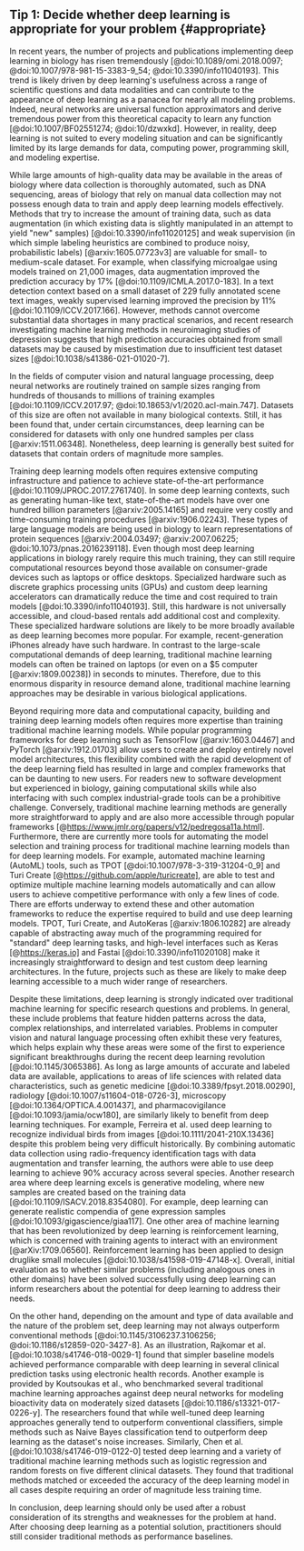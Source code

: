 ## Tip 1: Decide whether deep learning is appropriate for your problem {#appropriate}

In recent years, the number of projects and publications implementing deep learning in biology has risen tremendously [@doi:10.1089/omi.2018.0097; @doi:10.1007/978-981-15-3383-9_54; @doi:10.3390/info11040193].
This trend is likely driven by deep learning's usefulness across a range of scientific questions and data modalities and can contribute to the appearance of deep learning as a panacea for nearly all modeling problems.
Indeed, neural networks are universal function approximators and derive tremendous power from this theoretical capacity to learn any function [@doi:10.1007/BF02551274; @doi:10/dzwxkd].
However, in reality, deep learning is not suited to every modeling situation and can be significantly limited by its large demands for data, computing power, programming skill, and modeling expertise.

While large amounts of high-quality data may be available in the areas of biology where data collection is thoroughly automated, such as DNA sequencing, areas of biology that rely on manual data collection may not possess enough data to train and apply deep learning models effectively.
Methods that try to increase the amount of training data, such as data augmentation (in which existing data is slightly manipulated in an attempt to yield "new" samples) [@doi:10.3390/info11020125] and weak supervision (in which simple labeling heuristics are combined to produce noisy, probabilistic labels) [@arxiv:1605.07723v3] are valuable for small- to medium-scale dataset. 
For example, when classifying microalgae using models trained on 21,000 images, data augmentation improved the prediction accuracy by 17% [@doi:10.1109/ICMLA.2017.0-183]. 
In a text detection context based on a small dataset of 229 fully annotated scene text images, weakly supervised learning improved the precision by 11% [@doi:10.1109/ICCV.2017.166]. 
However, methods cannot overcome substantial data shortages in many practical scenarios, and recent research investigating machine learning methods in neuroimaging studies of depression suggests that high prediction accuracies obtained from small datasets may be caused by misestimation due to insufficient test dataset sizes [@doi:10.1038/s41386-021-01020-7].

In the fields of computer vision and natural language processing, deep neural networks are routinely trained on sample sizes ranging from hundreds of thousands to millions of training examples [@doi:10.1109/ICCV.2017.97; @doi:10.18653/v1/2020.acl-main.747].
Datasets of this size are often not available in many biological contexts.
Still, it has been found that, under certain circumstances, deep learning can be considered for datasets with only one hundred samples per class [@arxiv:1511.06348]. 
Nonetheless, deep learning is generally best suited for datasets that contain orders of magnitude more samples.

Training deep learning models often requires extensive computing infrastructure and patience to achieve state-of-the-art performance [@doi:10.1109/JPROC.2017.2761740].
In some deep learning contexts, such as generating human-like text, state-of-the-art models have over one hundred billion parameters [@arxiv:2005.14165] and require very costly and time-consuming training procedures [@arxiv:1906.02243].
These types of large language models are being used in biology to learn representations of protein sequences [@arxiv:2004.03497; @arxiv:2007.06225; @doi:10.1073/pnas.2016239118].
Even though most deep learning applications in biology rarely require this much training, they can still require computational resources beyond those available on consumer-grade devices such as laptops or office desktops.
Specialized hardware such as discrete graphics processing units (GPUs) and custom deep learning accelerators can dramatically reduce the time and cost required to train models [@doi:10.3390/info11040193]. Still, this hardware is not universally accessible, and cloud-based rentals add additional cost and complexity.
These specialized hardware solutions are likely to be more broadly available as deep learning becomes more popular.
For example, recent-generation iPhones already have such hardware.
In contrast to the large-scale computational demands of deep learning, traditional machine learning models can often be trained on laptops (or even on a \$5 computer [@arxiv:1809.00238]) in seconds to minutes.
Therefore, due to this enormous disparity in resource demand alone, traditional machine learning approaches may be desirable in various biological applications.

Beyond requiring more data and computational capacity, building and training deep learning models often requires more expertise than training traditional machine learning models.
While popular programming frameworks for deep learning such as TensorFlow [@arxiv:1603.04467] and PyTorch [@arxiv:1912.01703] allow users to create and deploy entirely novel model architectures, this flexibility combined with the rapid development of the deep learning field has resulted in large and complex frameworks that can be daunting to new users.
For readers new to software development but experienced in biology, gaining computational skills while also interfacing with such complex industrial-grade tools can be a prohibitive challenge.
Conversely, traditional machine learning methods are generally more straightforward to apply and are also more accessible through popular frameworks [@https://www.jmlr.org/papers/v12/pedregosa11a.html].
Furthermore, there are currently more tools for automating the model selection and training process for traditional machine learning models than for deep learning models.
For example, automated machine learning (AutoML) tools, such as TPOT [@doi:10.1007/978-3-319-31204-0_9] and Turi Create [@https://github.com/apple/turicreate], are able to test and optimize multiple machine learning models automatically and can allow users to achieve competitive performance with only a few lines of code.
There are efforts underway to extend these and other automation frameworks to reduce the expertise required to build and use deep learning models.
TPOT, Turi Create, and AutoKeras [@arxiv:1806.10282] are already capable of abstracting away much of the programming required for "standard" deep learning tasks, and high-level interfaces such as Keras [@https://keras.io] and Fastai [@doi:10.3390/info11020108] make it increasingly straightforward to design and test custom deep learning architectures.
In the future, projects such as these are likely to make deep learning accessible to a much wider range of researchers.

Despite these limitations, deep learning is strongly indicated over traditional machine learning for specific research questions and problems.
In general, these include problems that feature hidden patterns across the data, complex relationships, and interrelated variables.
Problems in computer vision and natural language processing often exhibit these very features, which helps explain why these areas were some of the first to experience significant breakthroughs during the recent deep learning revolution [@doi:10.1145/3065386]. 
As long as large amounts of accurate and labeled data are available, applications to areas of life sciences with related data characteristics, such as genetic medicine [@doi:10.3389/fpsyt.2018.00290], radiology [@doi:10.1007/s11604-018-0726-3], microscopy [@doi:10.1364/OPTICA.4.001437], and pharmacovigilance [@doi:10.1093/jamia/ocw180], are similarly likely to benefit from deep learning techniques.
For example, Ferreira et al. used deep learning to recognize individual birds from images [@doi:10.1111/2041-210X.13436] despite this problem being very difficult historically.
By combining automatic data collection using radio-frequency identification tags with data augmentation and transfer learning, the authors were able to use deep learning to achieve 90% accuracy across several species.
Another research area where deep learning excels is generative modeling, where new samples are created based on the training data [@doi:10.1109/ISACV.2018.8354080].
For example, deep learning can generate realistic compendia of gene expression samples [@doi:10.1093/gigascience/giaa117].
One other area of machine learning that has been revolutionized by deep learning is reinforcement learning, which is concerned with training agents to interact with an environment [@arXiv:1709.06560].
Reinforcement learning has been applied to design druglike small molecules [@doi:10.1038/s41598-019-47148-x].
Overall, initial evaluation as to whether similar problems (including analogous ones in other domains) have been solved successfully using deep learning can inform researchers about the potential for deep learning to address their needs.

On the other hand, depending on the amount and type of data available and the nature of the problem set, deep learning may not always outperform conventional methods [@doi:10.1145/3106237.3106256; @doi:10.1186/s12859-020-3427-8].
As an illustration, Rajkomar et al. [@doi:10.1038/s41746-018-0029-1] found that simpler baseline models achieved performance comparable with deep learning in several clinical prediction tasks using electronic health records.
Another example is provided by Koutsoukas et al., who benchmarked several traditional machine learning approaches against deep neural networks for modeling bioactivity data on moderately sized datasets [@doi:10.1186/s13321-017-0226-y].
The researchers found that while well-tuned deep learning approaches generally tend to outperform conventional classifiers, simple methods such as Naive Bayes classification tend to outperform deep learning as the dataset's noise increases.
Similarly, Chen et al. [@doi:10.1038/s41746-019-0122-0] tested deep learning and a variety of traditional machine learning methods such as logistic regression and random forests on five different clinical datasets.
They found that traditional methods matched or exceeded the accuracy of the deep learning model in all cases despite requiring an order of magnitude less training time.

In conclusion, deep learning should only be used after a robust consideration of its strengths and weaknesses for the problem at hand.
After choosing deep learning as a potential solution, practitioners should still consider traditional methods as performance baselines.
